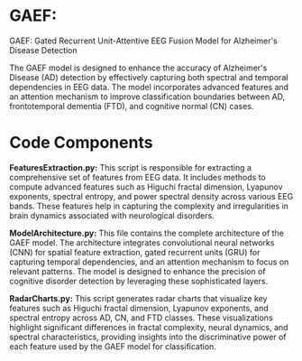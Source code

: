 # GAEF: 
GAEF: Gated Recurrent Unit-Attentive EEG Fusion Model for Alzheimer's Disease Detection

The GAEF model is designed to enhance the accuracy of Alzheimer's Disease (AD) detection by effectively capturing both spectral and temporal dependencies in EEG data. The model incorporates advanced features and an attention mechanism to improve classification boundaries between AD, frontotemporal dementia (FTD), and cognitive normal (CN) cases.

# Code Components

**FeaturesExtraction.py:** This script is responsible for extracting a comprehensive set of features from EEG data. It includes methods to compute advanced features such as Higuchi fractal dimension, Lyapunov exponents, spectral entropy, and power spectral density across various EEG bands. These features help in capturing the complexity and irregularities in brain dynamics associated with neurological disorders.

**ModelArchitecture.py:** This file contains the complete architecture of the GAEF model. The architecture integrates convolutional neural networks (CNN) for spatial feature extraction, gated recurrent units (GRU) for capturing temporal dependencies, and an attention mechanism to focus on relevant patterns. The model is designed to enhance the precision of cognitive disorder detection by leveraging these sophisticated layers.

**RadarCharts.py:** This script generates radar charts that visualize key features such as Higuchi fractal dimension, Lyapunov exponents, and spectral entropy across AD, CN, and FTD classes. These visualizations highlight significant differences in fractal complexity, neural dynamics, and spectral characteristics, providing insights into the discriminative power of each feature used by the GAEF model for classification.
